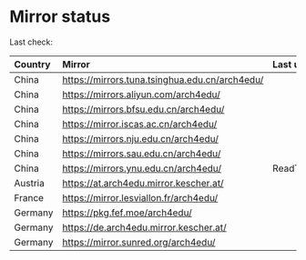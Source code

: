<script src="./time.js"></script>
# Mirror status
Last check: <script type="text/javascript">localize(1694545968.6739547);</script>

|Country|Mirror|Last update|
|:------|:-----|:----------|
|China|https://mirrors.tuna.tsinghua.edu.cn/arch4edu/|<script type="text/javascript">localize(1694543688);</script>|
|China|https://mirrors.aliyun.com/arch4edu/|<script type="text/javascript">localize(1694457273);</script>|
|China|https://mirrors.bfsu.edu.cn/arch4edu/|<script type="text/javascript">localize(1694501451);</script>|
|China|https://mirror.iscas.ac.cn/arch4edu/|<script type="text/javascript">localize(1694501451);</script>|
|China|https://mirrors.nju.edu.cn/arch4edu/|<script type="text/javascript">localize(1694457683);</script>|
|China|https://mirrors.sau.edu.cn/arch4edu/|<script type="text/javascript">localize(1694543688);</script>|
|China|https://mirrors.ynu.edu.cn/arch4edu/|ReadTimeout|
|Austria|https://at.arch4edu.mirror.kescher.at/|<script type="text/javascript">localize(1694543688);</script>|
|France|https://mirror.lesviallon.fr/arch4edu/|<script type="text/javascript">localize(1694501451);</script>|
|Germany|https://pkg.fef.moe/arch4edu/|<script type="text/javascript">localize(1694543688);</script>|
|Germany|https://de.arch4edu.mirror.kescher.at/|<script type="text/javascript">localize(1694543688);</script>|
|Germany|https://mirror.sunred.org/arch4edu/|<script type="text/javascript">localize(1694543688);</script>|

<script src="./tablefilter/tablefilter.js"></script>
<script src="./table.js"></script>